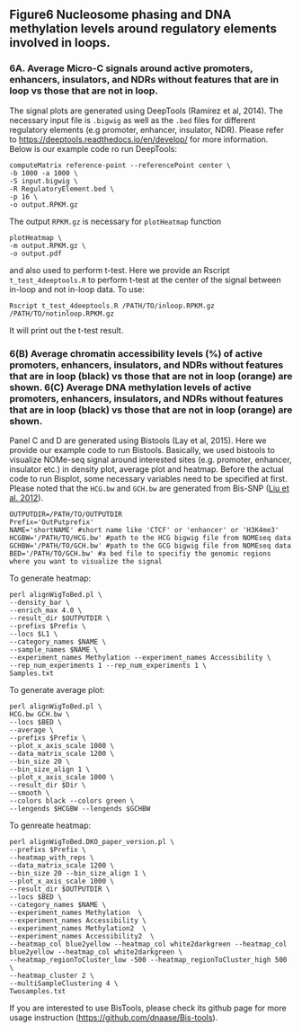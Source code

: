 ## Figure6 Nucleosome phasing and DNA methylation levels around regulatory elements involved in loops.

### 6A. Average Micro-C signals around active promoters, enhancers, insulators, and NDRs without features that are in loop vs those that are not in loop.

The signal plots are generated using DeepTools (Ramírez et al, 2014). The necessary input file is ```.bigwig``` as well as the ```.bed``` files for different regulatory elements (e.g promoter, enhancer, insulator, NDR). Please refer to https://deeptools.readthedocs.io/en/develop/ for more information. Below is our example code ro run DeepTools:

```
computeMatrix reference-point --referencePoint center \
-b 1000 -a 1000 \
-S input.bigwig \
-R RegulatoryElement.bed \
-p 16 \
-o output.RPKM.gz
```
The output ```RPKM.gz``` is necessary for ```plotHeatmap``` function
```
plotHeatmap \
-m output.RPKM.gz \
-o output.pdf
```
and also used to perform t-test. Here we provide an Rscript ```t_test_4deeptools.R``` to perform t-test at the center of the signal between in-loop and not in-loop data. To use:
```
Rscript t_test_4deeptools.R /PATH/TO/inloop.RPKM.gz /PATH/TO/notinloop.RPKM.gz
```
It will print out the t-test result.

### 6(B) Average chromatin accessibility levels (%) of active promoters, enhancers, insulators, and NDRs without features that are in loop (black) vs those that are not in loop (orange) are shown. 6(C) Average DNA methylation levels of active promoters, enhancers, insulators, and NDRs without features that are in loop (black) vs those that are not in loop (orange) are shown.

Panel C and D are generated using Bistools (Lay et al, 2015). Here we provide our example code to run Bistools. Basically, we used bistools to visualize NOMe-seq signal around interested sites (e.g. promoter, enhancer, insulator etc.) in density plot, average plot and heatmap.  Before the actual code to run Bisplot, some necessary variables need to be specified at first. Please noted that the ```HCG.bw``` and ```GCH.bw``` are generated from Bis-SNP ([Liu et al. 2012](https://genomebiology.biomedcentral.com/articles/10.1186/gb-2012-13-7-r61)).
```
OUTPUTDIR=/PATH/TO/OUTPUTDIR
Prefix='OutPutprefix'
NAME='shortNAME' #short name like 'CTCF' or 'enhancer' or 'H3K4me3'
HCGBW='/PATH/TO/HCG.bw' #path to the HCG bigwig file from NOMEseq data
GCHBW='/PATH/TO/GCH.bw' #path to the GCG bigwig file from NOMEseq data
BED='/PATH/TO/GCH.bw' #a bed file to specifiy the genomic regions where you want to visualize the signal
```

To generate heatmap:
```
perl alignWigToBed.pl \
--density_bar \
--enrich_max 4.0 \
--result_dir $OUTPUTDIR \
--prefixs $Prefix \
--locs $L1 \
--category_names $NAME \
--sample_names $NAME \
--experiment_names Methylation --experiment_names Accessibility \
--rep_num_experiments 1 --rep_num_experiments 1 \
Samples.txt
```

To generate average plot:
```
perl alignWigToBed.pl \
HCG.bw GCH.bw \
--locs $BED \
--average \
--prefixs $Prefix \
--plot_x_axis_scale 1000 \
--data_matrix_scale 1200 \
--bin_size 20 \
--bin_size_align 1 \
--plot_x_axis_scale 1000 \
--result_dir $Dir \
--smooth \
--colors black --colors green \
--lengends $HCGBW --lengends $GCHBW
```

To genreate heatmap:
```
perl alignWigToBed.DKO_paper_version.pl \
--prefixs $Prefix \
--heatmap_with_reps \
--data_matrix_scale 1200 \
--bin_size 20 --bin_size_align 1 \
--plot_x_axis_scale 1000 \
--result_dir $OUTPUTDIR \
--locs $BED \
--category_names $NAME \
--experiment_names Methylation  \
--experiment_names Accessibility \
--experiment_names Methylation2  \
--experiment_names Accessibility2  \
--heatmap_col blue2yellow --heatmap_col white2darkgreen --heatmap_col blue2yellow --heatmap_col white2darkgreen \
--heatmap_regionToCluster_low -500 --heatmap_regionToCluster_high 500 \
--heatmap_cluster 2 \
--multiSampleClustering 4 \
Twosamples.txt
```

If you are interested to use BisTools, please check its github page for more usage instruction (https://github.com/dnaase/Bis-tools).
